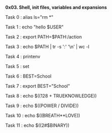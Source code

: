 **0x03. Shell, init files, variables and expansions**


Task 0 : alias ls="rm *"

Task 1 : echo "hello $USER"

Task 2 : export PATH=$PATH:/action

Task 3 : echo $PATH | tr -s ':' '\n' | wc -l

Task 4 : printenv

Task 5 : set

Task 6 : BEST=School

Task 7 : export BEST="School"

Task 8 : echo $((128 + TRUEKNOWLEDGE))

Task 9 : echo $((POWER / DIVIDE))

Task 10 : echo $((BREATH**LOVE))

Task 11 : echo $((2#$BINARY))
